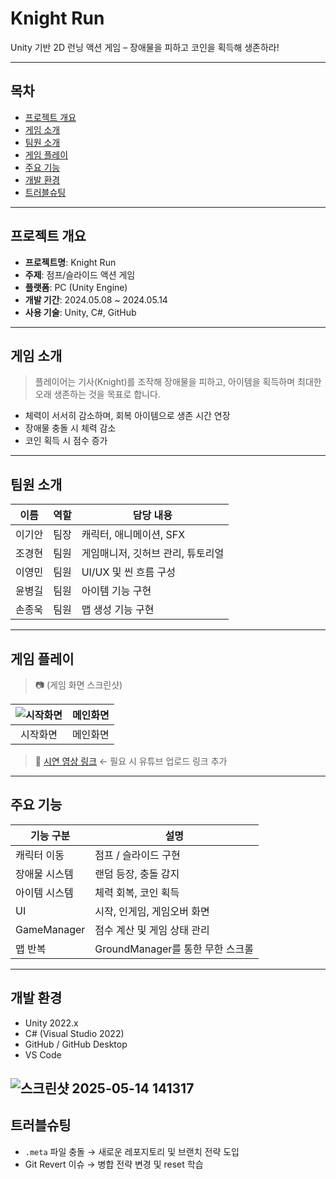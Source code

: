 # Knight Run

Unity 기반 2D 런닝 액션 게임 – 장애물을 피하고 코인을 획득해 생존하라!




---




## 목차
  - [프로젝트 개요](#프로젝트-개요)
  - [게임 소개](#게임-소개)
  - [팀원 소개](#팀원-소개)
  - [게임 플레이](#게임-플레이)
  - [주요 기능](#주요-기능)
  - [개발 환경](#개발-환경)
  - [트러블슈팅](#트러블슈팅)



  
---




## 프로젝트 개요

- **프로젝트명**: Knight Run
- **주제**: 점프/슬라이드 액션 게임
- **플랫폼**: PC (Unity Engine)
- **개발 기간**: 2024.05.08 ~ 2024.05.14
- **사용 기술**: Unity, C#, GitHub




---




## 게임 소개

> 플레이어는 기사(Knight)를 조작해 장애물을 피하고, 아이템을 획득하며 최대한 오래 생존하는 것을 목표로 합니다.

- 체력이 서서히 감소하며, 회복 아이템으로 생존 시간 연장
- 장애물 충돌 시 체력 감소
- 코인 획득 시 점수 증가




---




## 팀원 소개

| 이름 | 역할 | 담당 내용 |
|------|------|-----------|
| 이기안 | 팀장 | 캐릭터, 애니메이션, SFX |
| 조경현 | 팀원 | 게임매니저, 깃허브 관리, 튜토리얼 |
| 이영민 | 팀원 | UI/UX 및 씬 흐름 구성 |
| 윤병길 | 팀원 | 아이템 기능 구현 |
| 손종욱 | 팀원 | 맵 생성 기능 구현 |




---




## 게임 플레이

> 📷 (게임 화면 스크린샷)


|![시작화면](https://github.com/user-attachments/assets/c9d56fef-cb07-4e5d-8e9d-acaf377d7769)|   메인화면              |
|:-----------:|:------------:|
|시작화면|메인화면|


> 🎥 [시연 영상 링크](#) ← 필요 시 유튜브 업로드 링크 추가




---




## 주요 기능

| 기능 구분 | 설명 |
|-----------|------|
| 캐릭터 이동 | 점프 / 슬라이드 구현 |
| 장애물 시스템 | 랜덤 등장, 충돌 감지 |
| 아이템 시스템 | 체력 회복, 코인 획득 |
| UI | 시작, 인게임, 게임오버 화면 |
| GameManager | 점수 계산 및 게임 상태 관리 |
| 맵 반복 | GroundManager를 통한 무한 스크롤 |




---





## 개발 환경

- Unity 2022.x
- C# (Visual Studio 2022)
- GitHub / GitHub Desktop
- VS Code

  
![스크린샷 2025-05-14 141317](https://github.com/user-attachments/assets/1ae89fbf-d197-4ccc-9b0d-a02881c895f6)
---

## 트러블슈팅

- `.meta` 파일 충돌 → 새로운 레포지토리 및 브랜치 전략 도입
- Git Revert 이슈 → 병합 전략 변경 및 reset 학습


